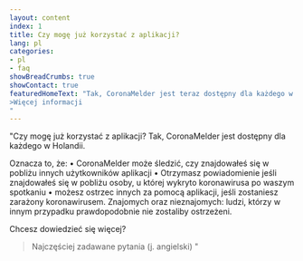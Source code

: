 ```yaml
---
layout: content
index: 1
title: Czy mogę już korzystać z aplikacji?
lang: pl
categories:
- pl
- faq
showBreadCrumbs: true
showContact: true
featuredHomeText: "Tak, CoronaMelder jest teraz dostępny dla każdego w całej Holandii.
>Więcej informacji
"
---
```


"Czy mogę już korzystać z aplikacji?
Tak, CoronaMelder jest dostępny dla każdego w Holandii.

Oznacza to, że:
•        CoronaMelder może śledzić, czy znajdowałeś się w pobliżu innych użytkowników aplikacji
•        Otrzymasz powiadomienie jeśli znajdowałeś się w pobliżu osoby, u której wykryto koronawirusa po waszym spotkaniu
•        możesz ostrzec innych za pomocą aplikacji, jeśli zostaniesz zarażony koronawirusem. Znajomych oraz nieznajomych: ludzi, którzy w innym przypadku prawdopodobnie nie zostaliby ostrzeżeni.

Chcesz dowiedzieć się więcej?
>Najczęściej zadawane pytania (j. angielski)
"
